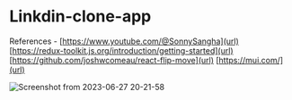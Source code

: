 # Linkdin-clone-app

References - [https://www.youtube.com/@SonnySangha](url)
             [https://redux-toolkit.js.org/introduction/getting-started](url)
             [https://github.com/joshwcomeau/react-flip-move](url)
             [https://mui.com/](url)

![Screenshot from 2023-06-27 20-21-58](https://github.com/kasunmadhumal/Linkdin-clone-app/assets/73273550/41261802-3cb5-4f48-a93c-9fb2b824472c)

